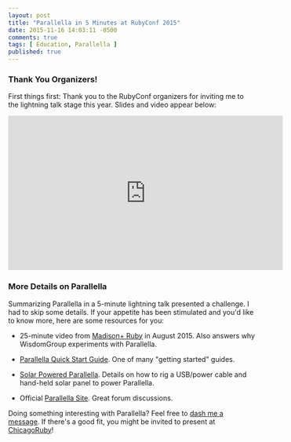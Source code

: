 ```yaml
---
layout: post
title: "Parallella in 5 Minutes at RubyConf 2015"
date: 2015-11-16 14:03:11 -0500
comments: true
tags: [ Education, Parallella ]
published: true
---
```


### Thank You Organizers!

First things first: Thank you to the RubyConf organizers for inviting me to the lightning talk stage this year. Slides and video appear below:

<!--more-->

<center><script async class="speakerdeck-embed" data-id="c5458ed0047c42b387329bd274f4d8d7" data-ratio="1.77777777777778" src="//speakerdeck.com/assets/embed.js"></script></center>

<div class="video-container">
<iframe width="560" height="315" src="https://www.youtube.com/embed/v4j-uj_r1xg" frameborder="0" allowfullscreen></iframe>
</div>

### More Details on Parallella

Summarizing Parallella in a 5-minute lightning talk presented a challenge. I had to skip some details. If your appetite has been stimulated and you'd like to know more, here are some resources for you:

* 25-minute video from [Madison+ Ruby](http://rayhightower.com/blog/2015/08/22/madison-ruby-and-parallella/) in August 2015. Also answers why WisdomGroup experiments with Parallella.

* [Parallella Quick Start Guide](/blog/2014/07/07/parallella-quick-start-guide-with-gotchas/). One of many "getting started" guides.

* [Solar Powered Parallella](/blog/2014/09/09/solar-powered-parallella/). Details on how to rig a USB/power cable and hand-held solar panel to power Parallella.

* Official [Parallella Site](http://parallella.org/). Great forum discussions.

Doing something interesting with Parallella? Feel free to [dash me a message](/contact). If there's a good fit, you might be invited to present at [ChicagoRuby](http://chicagoruby.org)!
